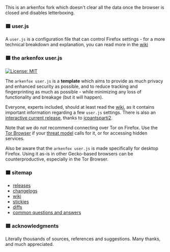 This is an arkenfox fork which doesn't clear all the data once the browser is closed and disables letterboxing.
### 🟪  user.js
A `user.js` is a configuration file that can control Firefox settings - for a more technical breakdown and explanation, you can read more in the [wiki](https://github.com/arkenfox/user.js/wiki/2.1-User.js)

### 🟩  the arkenfox user.js

[![License: MIT](https://img.shields.io/badge/License-MIT-yellow.svg)](https://opensource.org/licenses/MIT)

The `arkenfox user.js` is a **template** which aims to provide as much privacy and enhanced security as possible, and to reduce tracking and fingerprinting as much as possible - while minimizing any loss of functionality and breakage (but it will happen).

Everyone, experts included, should at least read the [wiki](https://github.com/arkenfox/user.js/wiki), as it contains important information regarding a few `user.js` settings. There is also an [interactive current release](https://arkenfox.github.io/gui/), thanks to [icpantsparti2](https://github.com/icpantsparti2).

Note that we do *not* recommend connecting over Tor on Firefox. Use the [Tor Browser](https://www.torproject.org/projects/torbrowser.html.en) if your [threat model](https://2019.www.torproject.org/about/torusers.html) calls for it, or for accessing hidden services.

Also be aware that the `arkenfox user.js` is made specifically for desktop Firefox. Using it as-is in other Gecko-based browsers can be counterproductive, especially in the Tor Browser.

### 🟧  sitemap

 - [releases](https://github.com/arkenfox/user.js/releases)
 - [changelogs](https://github.com/arkenfox/user.js/issues?utf8=%E2%9C%93&q=is%3Aissue+label%3Achangelog)
 - [wiki](https://github.com/arkenfox/user.js/wiki)
 - [stickies](https://github.com/arkenfox/user.js/issues?q=is%3Aissue+is%3Aopen+label%3A%22sticky+topic%22)
 - [diffs](https://github.com/arkenfox/user.js/issues?q=is%3Aissue+label%3Adiffs)
 - [common questions and answers](https://github.com/arkenfox/user.js/issues?q=is%3Aissue+label%3Aanswered)

### 🟥  acknowledgments
Literally thousands of sources, references and suggestions. Many thanks, and much appreciated.
